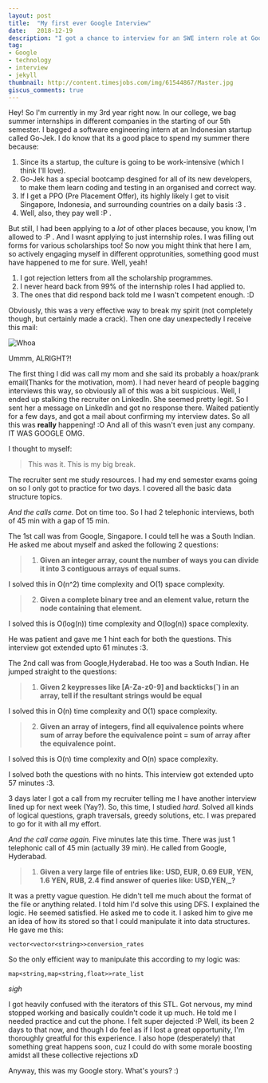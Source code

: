 ```yaml
---
layout: post
title:  "My first ever Google Interview"
date:   2018-12-19
description: "I got a chance to interview for an SWE intern role at Google, India!"
tag:
- Google 
- technology
- interview
- jekyll
thumbnail: http://content.timesjobs.com/img/61544867/Master.jpg
giscus_comments: true
---
```



Hey! So I'm currently in my 3rd year right now. In our college, we bag summer internships in different companies in the starting of our 5th semester. I bagged a software engineering intern at an Indonesian startup called Go-Jek. I do know that its a good place to spend my summer there because:

1. Since its a startup, the culture is going to be work-intensive (which I think I'll love).
2. Go-Jek  has a special bootcamp desgined for all of its new developers, to make them learn coding and testing in an organised and correct way.
3. If I get a PPO (Pre Placement Offer), its highly likely I get to visit Singapore, Indonesia, and surrounding countries on a daily basis :3 .
4. Well, also, they pay well :P .

But still, I had been applying to a *lot* of other places because, you know, I'm allowed to :P . And I wasnt applying to just internship roles. I was filling out forms for various scholarships too! So now you might think that here I am, so actively engaging myself in different opprotunities, something good must have happened to me for sure. Well, yeah!

1. I got rejection letters from all the scholarship programmes.
2. I never heard back from 99% of the internship roles I had applied to.
3. The ones that did respond back told me I wasn't competent enough. :D

Obviously, this was a very effective way to break my spirit (not completely though, but certainly made a crack). Then one day unexpectedly I receive this mail:

![Whoa](../assets/img/google.png)

Ummm, ALRIGHT?!

The first thing I did was call my mom and she said its probably a hoax/prank email(Thanks for the motivation, mom). I had never heard of people bagging interviews this way, so obviously all of this was a bit suspicious. Well, I ended up stalking the recruiter on LinkedIn. She seemed pretty legit. So I sent her a message on LinkedIn and got no response there. Waited patiently for a few days, and got a mail about confirming my interview dates. So all this was **really** happening! :O And all of this wasn't even just any company. IT WAS GOOGLE OMG. 

I thought to myself:

> This was it. This is my big break.

The recruiter sent me study resources. I had my end semester exams going on so I only got to practice for two days. I covered all the basic data structure topics.

_And the calls came._ Dot on time too. So I had 2 telephonic interviews, both of 45 min with a gap of 15 min.

The 1st call was from Google, Singapore. I could tell he was a South Indian. He asked me about myself and asked the following 2 questions:

> 1. **Given an integer array, count the number of ways you can divide it into 3 contiguous arrays of equal sums.**

I solved this in O(n^2) time complexity and O(1) space complexity.

> 2. **Given a complete binary tree and an element value, return the node containing that element.**

I solved this is O(log(n)) time complexity and O(log(n)) space complexity.

He was patient and gave me 1 hint each for both the questions. This interview got extended upto 61 minutes :3.

The 2nd call was from Google,Hyderabad. He too was a South Indian. He jumped straight to the questions:

> 1. **Given 2 keypresses like [A-Za-z0-9] and backticks(\`) in an array, tell if the resultant strings would be equal**

I solved this in O(n) time complexity and O(1) space complexity.

> 2. **Given an array of integers, find all equivalence points where sum of array before the equivalence point = sum of array after the equivalence point.**

I solved this is O(n) time complexity and O(n) space complexity.

I solved both the questions with no hints. This interview got extended upto 57 minutes :3.


3 days later I got a call from my recruiter telling me I have another interview lined up for next week (Yay?). So, this time, I studied *hard*. Solved all kinds of logical questions, graph traversals, greedy solutions, etc. I was prepared to go for it with all my effort.

_And the call came again._ Five minutes late this time. There was just 1 telephonic call of 45 min (actually 39 min). He called from Google, Hyderabad.

> 1. **Given a very large file of entries like: 
        USD, EUR, 0.69
        EUR, YEN, 1.6
        YEN, RUB, 2.4
        find answer of queries like: USD,YEN,_?**

It was a pretty vague question. He didn't tell me much about the format of the file or anything related. I told him I'd solve this using DFS. I explained the logic. He seemed satisfied. He asked me to code it. I asked him to give me an idea of how its stored so that I could manipulate it into data structures. He gave me this:

`vector<vector<string>>conversion_rates`

So the only efficient way to manipulate this according to my logic was:

`map<string,map<string,float>>rate_list`

*sigh*

I got heavily confused with the iterators of this STL. Got nervous, my mind stopped working and basically couldn't code it up much. He told me I needed practice and cut the phone. I felt super dejected :P 
Well, its been 2 days to that now, and though I do feel as if I lost a great opportunity, I'm thoroughly greatful for this experience. I also hope (desperately) that something great happens soon, cuz I could do with some morale boosting amidst all these collective rejections xD

Anyway, this was my Google story. What's yours? :)  
